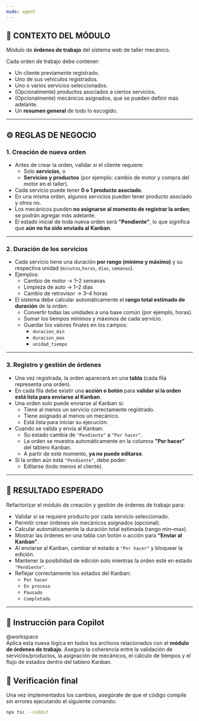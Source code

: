 ```yaml
---
mode: agent
---
```


## 🧩 CONTEXTO DEL MÓDULO

Módulo de **órdenes de trabajo** del sistema web de taller mecánico.

Cada orden de trabajo debe contener:
- Un cliente previamente registrado.
- Uno de sus vehículos registrados.
- Uno o varios servicios seleccionados.
- (Opcionalmente) productos asociados a ciertos servicios.
- (Opcionalmente) mecánicos asignados, que se pueden definir más adelante.
- Un **resumen general** de todo lo escogido.

---

## ⚙️ REGLAS DE NEGOCIO

### 1. Creación de nueva orden
- Antes de crear la orden, validar si el cliente requiere:
  - Solo **servicios**, o  
  - **Servicios y productos** (por ejemplo: cambio de motor y compra del motor en el taller).
- Cada servicio puede tener **0 o 1 producto asociado**.
- En una misma orden, algunos servicios pueden tener producto asociado y otros no.
- Los mecánicos pueden **no asignarse al momento de registrar la orden**; se podrán agregar más adelante.
- El estado inicial de toda nueva orden será **"Pendiente"**, lo que significa que **aún no ha sido enviada al Kanban**.

---

### 2. Duración de los servicios
- Cada servicio tiene una duración **por rango (mínimo y máximo)** y su respectiva unidad (`minutos`,`horas`, `días`, `semanas`).
- Ejemplos:
  - Cambio de motor → 1–2 semanas  
  - Limpieza de auto → 1–2 días  
  - Cambio de retrovisor → 3–4 horas  
- El sistema debe calcular automáticamente el **rango total estimado de duración** de la orden:
  - Convertir todas las unidades a una base común (por ejemplo, horas).
  - Sumar los tiempos mínimos y máximos de cada servicio.
  - Guardar los valores finales en los campos:
    - `duracion_min`
    - `duracion_max`
    - `unidad_tiempo`

---

### 3. Registro y gestión de órdenes
- Una vez registrada, la orden aparecerá en una **tabla** (cada fila representa una orden).
- En cada fila debe existir una **acción o botón** para **validar si la orden está lista para enviarse al Kanban**.
- Una orden solo puede enviarse al Kanban si:
  - Tiene al menos un servicio correctamente registrado.
  - Tiene asignado al menos un mecánico.
  - Está lista para iniciar su ejecución.
- Cuando se valida y envía al Kanban:
  - Su estado cambia de `"Pendiente"` a `"Por hacer"`.
  - La orden se muestra automáticamente en la columna **"Por hacer"** del tablero Kanban.
  - A partir de este momento, **ya no puede editarse**.
- Si la orden aún está `"Pendiente"`, debe poder:
  - Editarse (todo menos el cliente).
---

## 🎯 RESULTADO ESPERADO

Refactorizar el módulo de creación y gestión de órdenes de trabajo para:
- Validar si se requiere producto por cada servicio seleccionado.  
- Permitir crear órdenes sin mecánicos asignados (opcional).  
- Calcular automáticamente la duración total estimada (rango min–max).  
- Mostrar las órdenes en una tabla con botón o acción para **“Enviar al Kanban”**.  
- Al enviarse al Kanban, cambiar el estado a `"Por hacer"` y bloquear la edición.  
- Mantener la posibilidad de edición solo mientras la orden esté en estado `"Pendiente"`.  
- Reflejar correctamente los estados del Kanban:  
  - `Por hacer`  
  - `En proceso`  
  - `Pausado`  
  - `Completado`  

---

## 🧠 Instrucción para Copilot

@workspace  
Aplica esta nueva lógica en todos los archivos relacionados con el **módulo de órdenes de trabajo**. 
Asegura la coherencia entre la validación de servicios/productos, la asignación de mecánicos, el cálculo de tiempos y el flujo de estados dentro del tablero Kanban.

## 🧪 Verificación final

Una vez implementados los cambios, asegúrate de que el código compile sin errores ejecutando el siguiente comando:

```bash
npx tsc --noEmit